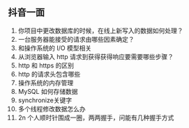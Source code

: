 ## 抖音一面

1. 你项目中更改数据库的时候，在线上新写入的数据如何处理？
2. 一台服务器能接受的请求由哪些因素确定？
3. 和操作系统的 I/O 模型相关
4. 从浏览器输入 http 请求到获得获得响应要需要哪些步骤？
5. http 和 https 的区别
6. http 的请求头包含哪些
7. 操作系统的内存管理
8. MySQL 如何存储数据
9. synchronize关键字
10. 多个线程修改数据怎么办
11. 2n 个人顺时针围成一圈，两两握手，问能有几种握手方式